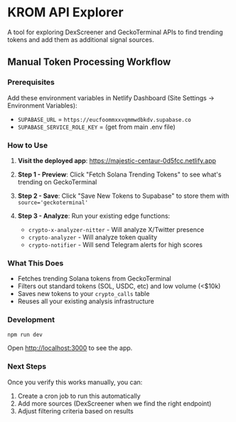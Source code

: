 # KROM API Explorer

A tool for exploring DexScreener and GeckoTerminal APIs to find trending tokens and add them as additional signal sources.

## Manual Token Processing Workflow

### Prerequisites

Add these environment variables in Netlify Dashboard (Site Settings → Environment Variables):
- `SUPABASE_URL` = `https://eucfoommxxvqmmwdbkdv.supabase.co`
- `SUPABASE_SERVICE_ROLE_KEY` = (get from main .env file)

### How to Use

1. **Visit the deployed app**: https://majestic-centaur-0d5fcc.netlify.app

2. **Step 1 - Preview**: Click "Fetch Solana Trending Tokens" to see what's trending on GeckoTerminal

3. **Step 2 - Save**: Click "Save New Tokens to Supabase" to store them with `source='geckoterminal'`

4. **Step 3 - Analyze**: Run your existing edge functions:
   - `crypto-x-analyzer-nitter` - Will analyze X/Twitter presence
   - `crypto-analyzer` - Will analyze token quality
   - `crypto-notifier` - Will send Telegram alerts for high scores

### What This Does

- Fetches trending Solana tokens from GeckoTerminal
- Filters out standard tokens (SOL, USDC, etc) and low volume (<$10k)
- Saves new tokens to your `crypto_calls` table
- Reuses all your existing analysis infrastructure

### Development

```bash
npm run dev
```

Open [http://localhost:3000](http://localhost:3000) to see the app.

### Next Steps

Once you verify this works manually, you can:
1. Create a cron job to run this automatically
2. Add more sources (DexScreener when we find the right endpoint)
3. Adjust filtering criteria based on results